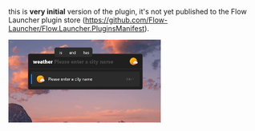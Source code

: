this is **very initial** version of the plugin, it's not yet published to the Flow Launcher plugin store (https://github.com/Flow-Launcher/Flow.Launcher.PluginsManifest).

![example](example.gif)
